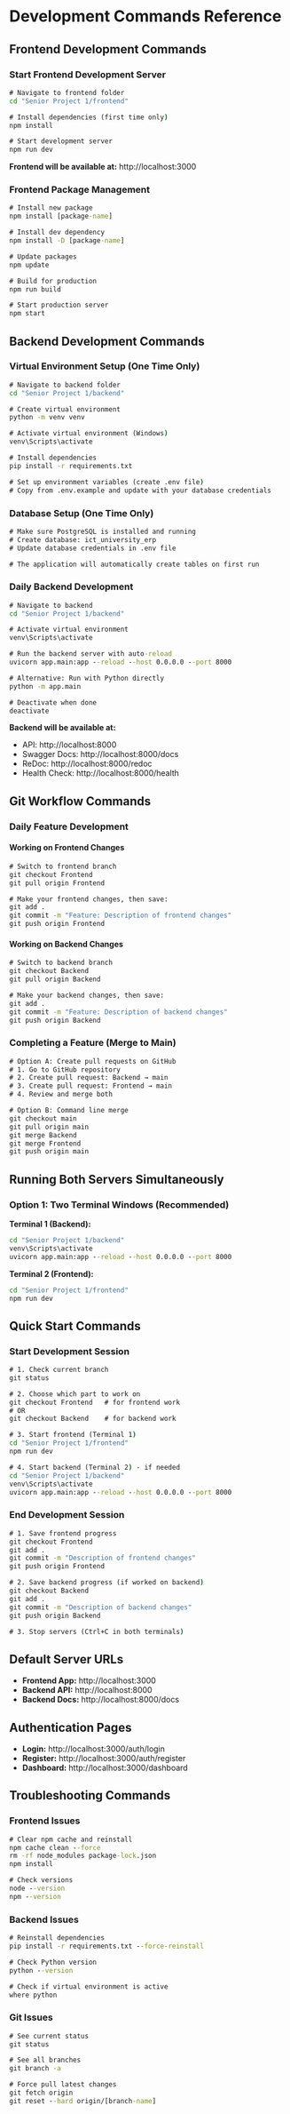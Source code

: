 # Development Commands Reference

## Frontend Development Commands

### Start Frontend Development Server
```cmd
# Navigate to frontend folder
cd "Senior Project 1/frontend"

# Install dependencies (first time only)
npm install

# Start development server
npm run dev
```

**Frontend will be available at:** http://localhost:3000

### Frontend Package Management
```cmd
# Install new package
npm install [package-name]

# Install dev dependency
npm install -D [package-name]

# Update packages
npm update

# Build for production
npm run build

# Start production server
npm start
```

## Backend Development Commands

### Virtual Environment Setup (One Time Only)
```cmd
# Navigate to backend folder
cd "Senior Project 1/backend"

# Create virtual environment
python -m venv venv

# Activate virtual environment (Windows)
venv\Scripts\activate

# Install dependencies
pip install -r requirements.txt

# Set up environment variables (create .env file)
# Copy from .env.example and update with your database credentials
```

### Database Setup (One Time Only)
```cmd
# Make sure PostgreSQL is installed and running
# Create database: ict_university_erp
# Update database credentials in .env file

# The application will automatically create tables on first run
```

### Daily Backend Development
```cmd
# Navigate to backend
cd "Senior Project 1/backend"

# Activate virtual environment
venv\Scripts\activate

# Run the backend server with auto-reload
uvicorn app.main:app --reload --host 0.0.0.0 --port 8000

# Alternative: Run with Python directly
python -m app.main

# Deactivate when done
deactivate
```

**Backend will be available at:** 
- API: http://localhost:8000
- Swagger Docs: http://localhost:8000/docs
- ReDoc: http://localhost:8000/redoc
- Health Check: http://localhost:8000/health

## Git Workflow Commands

### Daily Feature Development

#### Working on Frontend Changes
```cmd
# Switch to frontend branch
git checkout Frontend
git pull origin Frontend

# Make your frontend changes, then save:
git add .
git commit -m "Feature: Description of frontend changes"
git push origin Frontend
```

#### Working on Backend Changes
```cmd
# Switch to backend branch
git checkout Backend
git pull origin Backend

# Make your backend changes, then save:
git add .
git commit -m "Feature: Description of backend changes"
git push origin Backend
```

### Completing a Feature (Merge to Main)
```cmd
# Option A: Create pull requests on GitHub
# 1. Go to GitHub repository
# 2. Create pull request: Backend → main
# 3. Create pull request: Frontend → main
# 4. Review and merge both

# Option B: Command line merge
git checkout main
git pull origin main
git merge Backend
git merge Frontend
git push origin main
```

## Running Both Servers Simultaneously

### Option 1: Two Terminal Windows (Recommended)
**Terminal 1 (Backend):**
```cmd
cd "Senior Project 1/backend"
venv\Scripts\activate
uvicorn app.main:app --reload --host 0.0.0.0 --port 8000
```

**Terminal 2 (Frontend):**
```cmd
cd "Senior Project 1/frontend"
npm run dev
```

## Quick Start Commands

### Start Development Session
```cmd
# 1. Check current branch
git status

# 2. Choose which part to work on
git checkout Frontend   # for frontend work
# OR
git checkout Backend    # for backend work

# 3. Start frontend (Terminal 1)
cd "Senior Project 1/frontend"
npm run dev

# 4. Start backend (Terminal 2) - if needed
cd "Senior Project 1/backend"
venv\Scripts\activate
uvicorn app.main:app --reload --host 0.0.0.0 --port 8000
```

### End Development Session
```cmd
# 1. Save frontend progress
git checkout Frontend
git add .
git commit -m "Description of frontend changes"
git push origin Frontend

# 2. Save backend progress (if worked on backend)
git checkout Backend
git add .
git commit -m "Description of backend changes"
git push origin Backend

# 3. Stop servers (Ctrl+C in both terminals)
```

## Default Server URLs
- **Frontend App:** http://localhost:3000
- **Backend API:** http://localhost:8000
- **Backend Docs:** http://localhost:8000/docs

## Authentication Pages
- **Login:** http://localhost:3000/auth/login
- **Register:** http://localhost:3000/auth/register
- **Dashboard:** http://localhost:3000/dashboard

## Troubleshooting Commands

### Frontend Issues
```cmd
# Clear npm cache and reinstall
npm cache clean --force
rm -rf node_modules package-lock.json
npm install

# Check versions
node --version
npm --version
```

### Backend Issues
```cmd
# Reinstall dependencies
pip install -r requirements.txt --force-reinstall

# Check Python version
python --version

# Check if virtual environment is active
where python
```

### Git Issues
```cmd
# See current status
git status

# See all branches
git branch -a

# Force pull latest changes
git fetch origin
git reset --hard origin/[branch-name]
```